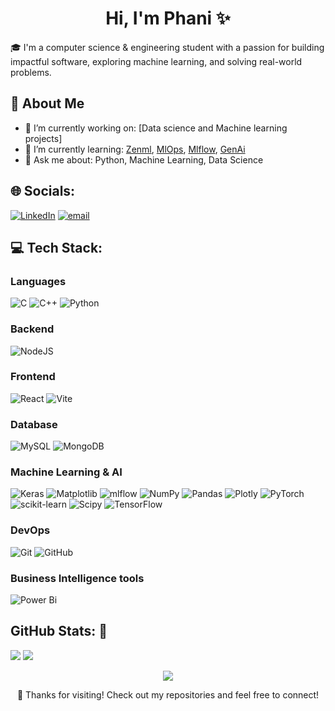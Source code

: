 <div align="center">
  
# Hi, I'm Phani ✨​

</div>

🎓 I'm a computer science & engineering student with a passion for building impactful software, exploring machine learning, and solving real-world problems.

## 🚀 About Me
- 🔭 I’m currently working on: [Data science and Machine learning projects]
- 🌱 I’m currently learning: [Zenml](https://www.zenml.io/), [MlOps](https://ml-ops.org/), [Mlflow](https://mlflow.org/), [GenAi]()
- 💬 Ask me about: Python, Machine Learning, Data Science

  
## 🌐 Socials:
[![LinkedIn](https://img.shields.io/badge/LinkedIn-%230077B5.svg?logo=linkedin&logoColor=white)](https://linkedin.com/in/https://linkedin.com/in/phani-shekar-reddy-bollareddy-a229a922a/) 
[![email](https://img.shields.io/badge/Email-D14836?logo=gmail&logoColor=white)](mailto:phanishekarreddy116@gmail.com) 

## 💻 Tech Stack:

  
  ### Languages
  ![C](https://img.shields.io/badge/c-%2300599C.svg?style=for-the-badge&logo=c&logoColor=white) 
  ![C++](https://img.shields.io/badge/c++-%2300599C.svg?style=for-the-badge&logo=c%2B%2B&logoColor=white) 
  ![Python](https://img.shields.io/badge/python-3670A0?style=for-the-badge&logo=python&logoColor=ffdd54) 
  
  ### Backend
  ![NodeJS](https://img.shields.io/badge/node.js-6DA55F?style=for-the-badge&logo=node.js&logoColor=white) 
  
  ### Frontend
  ![React](https://img.shields.io/badge/react-%2320232a.svg?style=for-the-badge&logo=react&logoColor=%2361DAFB) ![Vite](https://img.shields.io/badge/vite-%23646CFF.svg?style=for-the-badge&logo=vite&logoColor=white) 
  
  ### Database
  ![MySQL](https://img.shields.io/badge/mysql-4479A1.svg?style=for-the-badge&logo=mysql&logoColor=white) ![MongoDB](https://img.shields.io/badge/MongoDB-%234ea94b.svg?style=for-the-badge&logo=mongodb&logoColor=white) 
  
  ### Machine Learning & AI
  ![Keras](https://img.shields.io/badge/Keras-%23D00000.svg?style=for-the-badge&logo=Keras&logoColor=white) 
  ![Matplotlib](https://img.shields.io/badge/Matplotlib-%23ffffff.svg?style=for-the-badge&logo=Matplotlib&logoColor=black) 
  ![mlflow](https://img.shields.io/badge/mlflow-%23d9ead3.svg?style=for-the-badge&logo=numpy&logoColor=blue) 
  ![NumPy](https://img.shields.io/badge/numpy-%23013243.svg?style=for-the-badge&logo=numpy&logoColor=white) 
  ![Pandas](https://img.shields.io/badge/pandas-%23150458.svg?style=for-the-badge&logo=pandas&logoColor=white) 
  ![Plotly](https://img.shields.io/badge/Plotly-%233F4F75.svg?style=for-the-badge&logo=plotly&logoColor=white) 
  ![PyTorch](https://img.shields.io/badge/PyTorch-%23EE4C2C.svg?style=for-the-badge&logo=PyTorch&logoColor=white) 
  ![scikit-learn](https://img.shields.io/badge/scikit--learn-%23F7931E.svg?style=for-the-badge&logo=scikit-learn&logoColor=white) 
  ![Scipy](https://img.shields.io/badge/SciPy-%230C55A5.svg?style=for-the-badge&logo=scipy&logoColor=%white) 
  ![TensorFlow](https://img.shields.io/badge/TensorFlow-%23FF6F00.svg?style=for-the-badge&logo=TensorFlow&logoColor=white) 
  
  ### DevOps
  ![Git](https://img.shields.io/badge/git-%23F05033.svg?style=for-the-badge&logo=git&logoColor=white) 
  ![GitHub](https://img.shields.io/badge/github-%23121011.svg?style=for-the-badge&logo=github&logoColor=white) 
  
  ### Business Intelligence tools
  ![Power Bi](https://img.shields.io/badge/power_bi-F2C811?style=for-the-badge&logo=powerbi&logoColor=black)


## GitHub Stats: 🌱​

![](https://github-readme-stats.vercel.app/api?username=Phani000&theme=dark&hide_border=false&include_all_commits=false&count_private=false) <space/>
![](https://nirzak-streak-stats.vercel.app/?user=Phani000&theme=dark&hide_border=false)<br/>

<div align="center">
  
  ![](https://github-readme-stats.vercel.app/api/top-langs/?username=Phani000&theme=dark&hide_border=false&include_all_commits=false&count_private=false&layout=compact)
</div>
  

<div align="center">

🌟 Thanks for visiting! Check out my repositories and feel free to connect!
</div>
<!-- Proudly created with GPRM ( https://gprm.itsvg.in ) -->
